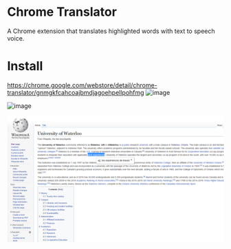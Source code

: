 # Chrome Translator

A Chrome extension that translates highlighted words with text to speech voice.

# Install

https://chrome.google.com/webstore/detail/chrome-translator/gnmgkfcahcoajbmdjagoehpellpohfmg
![image](https://user-images.githubusercontent.com/6504408/220780295-9054b112-42e2-4851-9cef-6480ccadfc39.png)

![image](https://user-images.githubusercontent.com/6504408/220780045-5d0bd3ac-6e6b-429e-8807-8bd41db0cbff.png)

![Alt text](/images/chrometranslate.png?)
